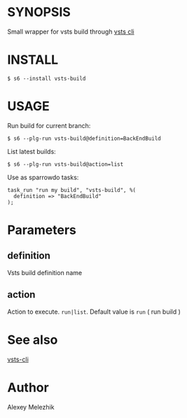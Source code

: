 # SYNOPSIS

Small wrapper for vsts build through [vsts cli](https://docs.microsoft.com/en-us/cli/vsts/overview?view=vsts-cli-latest)

# INSTALL

    $ s6 --install vsts-build

# USAGE


Run build for current branch:

    $ s6 --plg-run vsts-build@definition=BackEndBuild

List latest builds:

    $ s6 --plg-run vsts-build@action=list
    
Use as sparrowdo tasks:

    task_run "run my build", "vsts-build", %(
      definition => "BackEndBuild"
    );

# Parameters

## definition

Vsts build definition name

## action

Action to execute. `run|list`. Default value is `run` ( run build )

# See also

[vsts-cli](https://docs.microsoft.com/en-us/cli/vsts/overview?view=vsts-cli-latest)

# Author

Alexey Melezhik

